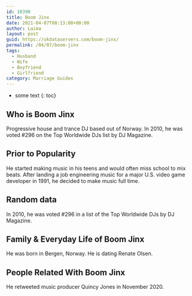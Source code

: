 ```yaml
---
id: 10390
title: Boom Jinx
date: 2021-04-07T08:13:08+00:00
author: Laima
layout: post
guid: https://ukdataservers.com/boom-jinx/
permalink: /04/07/boom-jinx
tags:
  - Husband
  - Wife
  - Boyfriend
  - Girlfriend
category: Marriage Guides
---
```


* some text
{: toc}


## Who is Boom Jinx
                  
                  
                  
Progressive house and trance DJ based out of Norway. In 2010, he was voted #296 on the Top Worldwide DJs list by DJ Magazine.
                  
              
            
              
            
                
                
                
## Prior to Popularity
                  
                  
                  
He started making music in his teens and would often miss school to mix beats. After landing a job engineering music for a major U.S. video game developer in 1991, he decided to make music full time.
                  
              
            
              
            
                
                
                
## Random data
                  
                  
                  
In 2010, he was voted #296 in a list of the Top Worldwide DJs by DJ Magazine.
                  
              
            
              
            
                
                
                
## Family & Everyday Life of Boom Jinx
                  
                  
                  
He was born in Bergen, Norway. He is dating Renate Olsen.
                  
              
            
              
            
                
                
                
## People Related With Boom Jinx
                  
                  
                  
He retweeted music producer Quincy Jones in November 2020.
                  
              
            
              
            
                
              
            
              
              
            
            
              
            
          
          
          